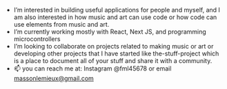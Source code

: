 
- I’m interested in building useful applications for people and myself, and I am also interested in how music and art can use code or how code can use elements from music and art.
- I’m currently working mostly with React, Next JS, and programming microcontrollers
- I’m looking to collaborate on projects related to making music or art or developing other projects that I have started like the-stuff-project which is a place to document all of your stuff and share it with a community.
- 📫 you can reach me at: Instagram @fml45678 or email massonlemieux@gmail.com

